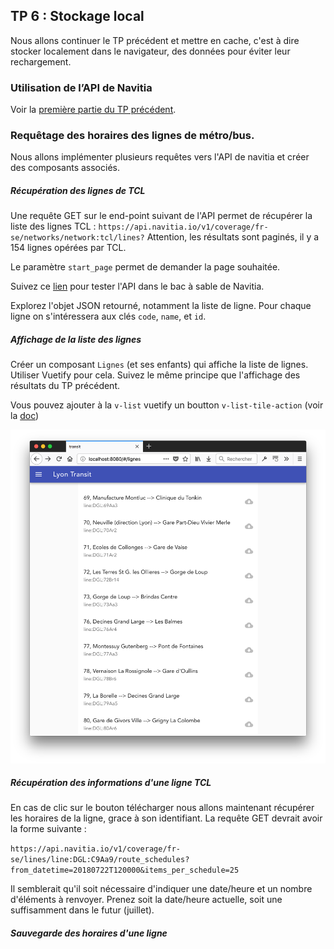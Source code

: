 ## TP 6 : Stockage local

Nous allons continuer le TP précédent et mettre en cache, c'est à dire stocker localement dans le navigateur, des données pour éviter leur rechargement. 


### Utilisation de l’API de Navitia

Voir la [première partie du TP précédent](../TP5/).

### Requêtage des horaires des lignes de métro/bus.

Nous allons implémenter plusieurs requêtes vers l'API de navitia et créer des composants associés. 

##### Récupération des lignes de TCL

Une requête GET sur le end-point suivant de l'API permet de récupérer la liste des lignes TCL : `https://api.navitia.io/v1/coverage/fr-se/networks/network:tcl/lines?` Attention, les résultats sont paginés, il y a 154 lignes opérées par TCL.

Le paramètre `start_page` permet de demander la page souhaitée.

Suivez ce [lien](http://canaltp.github.io/navitia-playground/play.html?request=https%3A%2F%2Fapi.navitia.io%2Fv1%2Fcoverage%2Ffr-se%2Fnetworks%2Fnetwork%253Atcl%2Flines%3F) pour tester l'API dans le bac à sable de Navitia.

Explorez l'objet JSON retourné, notamment la liste de ligne. Pour chaque ligne on s'intéressera aux clés `code`,  `name`, et `id`.

##### Affichage de la liste des lignes

Créer un composant `Lignes` (et ses enfants) qui affiche la liste de lignes. Utiliser Vuetify pour cela. Suivez le même principe que l'affichage des résultats du TP précédent.

Vous pouvez ajouter à la `v-list` vuetify un boutton `v-list-tile-action` (voir la [doc](https://vuetifyjs.com/en/components/lists#example-icon-two-lines-and-action))

![AffichageLignes](./AffichageLignes.png)

##### Récupération des informations d'une ligne TCL

En cas de clic sur le bouton télécharger nous allons maintenant récupérer les horaires de la ligne, grace à son identifiant. La requête GET devrait avoir la forme suivante :

`https://api.navitia.io/v1/coverage/fr-se/lines/line:DGL:C9Aa9/route_schedules?from_datetime=20180722T120000&items_per_schedule=25`

Il semblerait qu'il soit nécessaire d'indiquer une date/heure et un nombre d'éléments à renvoyer. Prenez soit la date/heure actuelle, soit une suffisamment dans le futur (juillet).


##### Sauvegarde des horaires d'une ligne 

